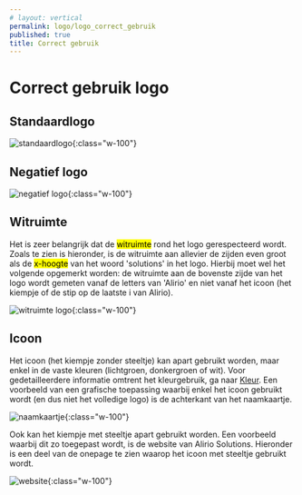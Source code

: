 ```yaml
---
# layout: vertical
permalink: logo/logo_correct_gebruik
published: true
title: Correct gebruik
---
```


# Correct gebruik logo

## Standaardlogo

![standaardlogo](../images/aliriosolutions/logo_standaard.png){:class="w-100"}

## Negatief logo

![negatief logo](../images/aliriosolutions/logo_negatief.png){:class="w-100"}

## Witruimte

Het is zeer belangrijk dat de <mark>witruimte</mark> rond het logo gerespecteerd wordt.
Zoals te zien is hieronder, is de witruimte aan allevier de zijden even groot als de <mark>x-hoogte</mark> van het woord 'solutions' in het logo. Hierbij moet wel het volgende opgemerkt worden: de witruimte aan de bovenste zijde van het logo wordt gemeten vanaf de letters van 'Alirio' en niet vanaf het icoon (het kiempje of de stip op de laatste i van Alirio).

![witruimte logo](../images/aliriosolutions/logo_witruimte.png){:class="w-100"}

## Icoon

Het icoon (het kiempje zonder steeltje) kan apart gebruikt worden, maar enkel in de vaste kleuren (lichtgroen, donkergroen of wit).
Voor gedetailleerdere informatie omtrent het kleurgebruik, ga naar [Kleur](../kleur/index.html).
Een voorbeeld van een grafische toepassing waarbij enkel het icoon gebruikt wordt (en dus niet het volledige logo) is de achterkant van het naamkaartje.

![naamkaartje](../images/aliriosolutions/toepassingen_naamkaartje2.png){:class="w-100"}

Ook kan het kiempje met steeltje apart gebruikt worden. Een voorbeeld waarbij dit zo toegepast wordt, is de website van Alirio Solutions. Hieronder is een deel van de onepage te zien waarop het icoon met steeltje gebruikt wordt.

![website](../images/aliriosolutions/icoon_voorbeeld2.png){:class="w-100"}

